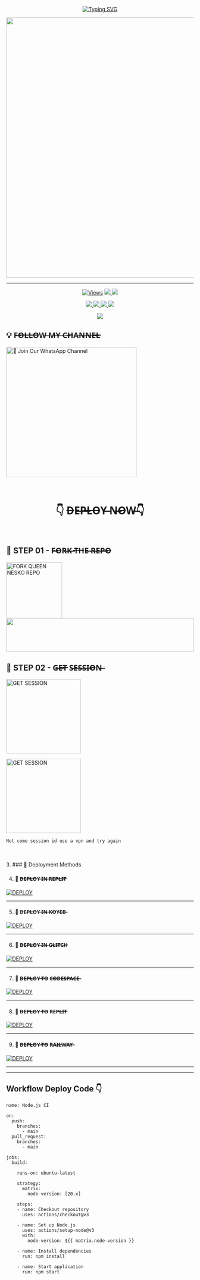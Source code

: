 
<p align="center">
<a href="https://i.ibb.co/p6Fn0hQf/temp-image.jpg"><img src="https://readme-typing-svg.demolab.com?font=Fira+Code&weight=700&size=33&pause=1000&color=5513F7&width=435&lines=⫷QUEEN NESKO MD INC ⫸" alt="Typing SVG" /></a>
</p>
<p align="center">
<a href="https://github.com/ayanmdoz">
    <img src="https://i.ibb.co/p6Fn0hQf/temp-image.jpg"  width="700px">
</a>
<hr>


<p align="center">

  <a href="https://github.com/Ayanmdoz/QUEEN-NESKO">
    <img src="https://hits.seeyoufarm.com/api/count/incr/badge.svg?url=https%3A%2F%2Fgithub.com%2FAYANMDOZ%2FQUENN-NESKO&count_bg=%2379C83D&title_bg=%23555555&icon=gitpod.svg&icon_color=%23E7E7E7&title=Views&edge_flat=false" alt="Views"/></a>
  
  </a>
  <a href="https://github.com/Ayanmdoz/QUEEN-NESKO/fork">
    <img src="https://img.shields.io/github/forks/Ayanmdoz/QUEEN-NESKO?label=Fork&style=social">
    
  </a>
  <a href="https://github.com/Ayanmdoz/QUEEN-NESKO/stargazers">
    <img src="https://img.shields.io/github/stars/Ayanmdoz/QUEEN-NESKO?style=social">
  </a>
</p>

<p align="center">
  <a href="https://github.com/Ayanmdoz/QUEEN-NESKO">
    <img src="https://img.shields.io/github/repo-size/Ayanmdoz/QUEEN-NESKO?color=purple&label=Repo%20Size&style=plastic">

  </a>
  <a href="https://github.com/Ayanmdoz/QUEEN-NESKO">
    <img src="https://img.shields.io/github/license/Ayanmdoz/QUEEN-NESKO?color=purple&label=License&style=plastic">

  </a>
  <a href="https://github.com/Ayanmdoz/QUEEN-NESKO">
    <img src="https://img.shields.io/github/languages/top/Ayanmdoz/QUEEN-NESKO?color=purple&label=Javascript&style=plastic">

  </a>
  <a href="https://github.com/Ayanmdoz/QUEEN-NESKO">
    <img src="https://img.shields.io/static/v1?label=Author&message=Ayan%20Mdoz&color=purple&style=plastic">

  </a>
  </p>
 <p align="center">
  <a href="https://github.com/Ayanmdoz/QUEEN-NESKO">
    <img src="https://img.shields.io/badge/OUR%20%20%20Aʏᴀɴ-Mᴏᴅᴢ%20™%20(TC)-purple&style=plastic">

  </a>
</p>

## 💡 F̶O̶L̶L̶O̶W̶ M̶Y̶ C̶H̶A̶N̶N̶E̶L̶

<a href="https://whatsapp.com/channel/0029Vb0Ei5L47Xe6rmpb4f2m"><img src="https://img.shielUM ds.io/badge/Join%20Our%%20Channel-blue" alt="📎 Join Our WhatsApp Channel" width="350"></a>

<br>

<div align="center">
 
  <h1>👇 D̶E̶P̶L̶O̶Y̶ N̶O̶W̶👇</h1>
  
</div>

<br>

## 🎀 STEP 01 -  F̶O̶R̶K̶ T̶H̶E̶ R̶E̶P̶O̶

<a href="https://github.com/ayanmdoz/QUEEN-NESKO/fork"><img src="https://img.shields.io/badge/Fork%20Repo-blue" alt="FORK QUEEN NESKO REPO" width="150"></a>
</br>
<img src="https://i.imgur.com/dBaSKWF.gif" height="90" width="100%">
<br>

## 🎀 STEP 02 -  G̶E̶T̶ S̶E̶S̶S̶I̶O̶N̶

<a href="https://queen-nesko-pairweb.onrender.com"><img src="https://img.shields.io/badge/QR%20OR%20PAIR%20CODE-blue" alt="GET SESSION" width="200"></a>

<a href="https://queen-nesko-pairweb.onrender.com"><img src="https://img.shields.io/badge/QR%20OR%20PAIR%20CODE-blue" alt="GET SESSION" width="200"></a>

`Not come session id use a vpn and try again`

<br>
<br>
3. ### 🎀 Deployment Methods
<a
[![Deploy](https://www.herokucdn.com/deploy/button.svg)](https://heroku.com/deploy?template=new)

--------
4.  ####  🎀 D̶E̶P̶L̶O̶Y̶  I̶N̶ R̶E̶P̶L̶I̶T̶

   <a href='https://repl.it/github/ayanmdoz/QUEEN-NESKO' target="_blank"><img alt='DEPLOY' src='https://img.shields.io/badge/-REPLIT-orange?style=for-the-badge&logo=replit&logoColor=white'/></a>

--------
5.  ####  🎀 D̶E̶P̶L̶O̶Y̶ I̶N̶ K̶O̶Y̶E̶B̶

<a href='https://app.koyeb.com/auth/signin' target="_blank"><img alt='DEPLOY' src='https://img.shields.io/badge/-KOYEB-blue?style=for-the-badge&logo=koyeb&logoColor=white'/></a>

--------
6.  ####  🎀 D̶E̶P̶L̶O̶Y̶ I̶N̶ G̶L̶I̶T̶C̶H̶

<a href='https://glitch.com/signup' target="_blank"><img alt='DEPLOY' src='https://img.shields.io/badge/GLITCH-h?color=pink&style=for-the-badge&logo=glitch'/></a></p>

--------

7.  ####  🎀 D̶E̶P̶L̶O̶Y̶ T̶O̶ C̶O̶D̶E̶S̶P̶A̶C̶E̶

<a href='https://github.com/codespaces/new' target="_blank"><img alt='DEPLOY' src='https://img.shields.io/badge/CODESPACE-h?color=navy&style=for-the-badge&logo=visualstudiocode'/></a></p>

--------

8. ####  🎀 D̶E̶P̶L̶O̶Y̶ T̶O̶ R̶E̶P̶L̶I̶T̶

<a href='https://dashboard.render.com' target="_blank"><img alt='DEPLOY' src='https://img.shields.io/badge/RENDER-h?color=maroon&style=for-the-badge&logo=render'/></a></p>

--------
9. ####  🎀 D̶E̶P̶L̶O̶Y̶ T̶O̶ R̶A̶I̶L̶W̶A̶Y̶

<a href='https://railway.app/new' target="_blank"><img alt='DEPLOY' src='https://img.shields.io/badge/RAILWAY-h?color=black&style=for-the-badge&logo=railway'/></a></p>

--------


---










































## Workflow Deploy Code 👇


```
name: Node.js CI

on:
  push:
    branches:
      - main
  pull_request:
    branches:
      - main

jobs:
  build:

    runs-on: ubuntu-latest

    strategy:
      matrix:
        node-version: [20.x]

    steps:
    - name: Checkout repository
      uses: actions/checkout@v3

    - name: Set up Node.js
      uses: actions/setup-node@v3
      with:
        node-version: ${{ matrix.node-version }}

    - name: Install dependencies
      run: npm install

    - name: Start application
      run: npm start
```

